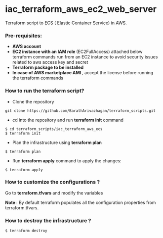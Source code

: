 # iac_terraform_aws_ec2_web_server

Terraform script to ECS ( Elastic Container Service) in AWS.

### Pre-requisites:

* <b> AWS account </b>
* <b> EC2 instance with an IAM role </b> (EC2FullAccess) attached below terraform commands run from an EC2 instance to avoid security issues related to aws access key and secret
* <b> Terraform package to be installed </b>
* <b> In case of AWS marketplace AMI </b>, accept the license before running the terraform commands

### How to run the terraform script?

* Clone the repository 
```
git clone https://github.com/BarathArivazhagan/terraform_scripts.git
```
* cd into the repository and run <b>terraform init</b> command

```
$ cd terraform_scripts/iac_terraform_aws_ecs
$ terraform init

```

* Plan the infrastructure using <b>terraform plan</b>

```
$ terraform plan
```

* Run <b>terraform apply</b> command to apply the changes:

```
$ terraform apply
```

### How to customize the configurations ?

Go to <b>terraform.tfvars</b> and modify the variables

<b> Note </b>: By default terraform populates all the configuration properties
               from terraform.tfvars.

### How to destroy the infrastructure ?

```
$ terraform destroy
```
